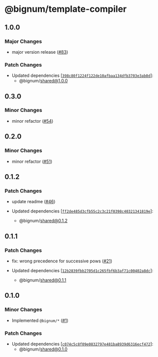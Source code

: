 # @bignum/template-compiler

## 1.0.0

### Major Changes

- major version release ([#83](https://github.com/ota-meshi/bignum/pull/83))

### Patch Changes

- Updated dependencies [[`398c80f1224f122de10afbaa134dfb3703e3ab0d`](https://github.com/ota-meshi/bignum/commit/398c80f1224f122de10afbaa134dfb3703e3ab0d)]:
  - @bignum/shared@1.0.0

## 0.3.0

### Minor Changes

- minor refactor ([#54](https://github.com/ota-meshi/bignum/pull/54))

## 0.2.0

### Minor Changes

- minor refactor ([#51](https://github.com/ota-meshi/bignum/pull/51))

## 0.1.2

### Patch Changes

- update readme ([#46](https://github.com/ota-meshi/bignum/pull/46))

- Updated dependencies [[`ff2de485d3cfb55c2c3c21f0398c40321341819e`](https://github.com/ota-meshi/bignum/commit/ff2de485d3cfb55c2c3c21f0398c40321341819e)]:
  - @bignum/shared@0.1.2

## 0.1.1

### Patch Changes

- fix: wrong precedence for successive pows ([#21](https://github.com/ota-meshi/bignum/pull/21))

- Updated dependencies [[`12b2839fbb2705d1c265fbf6b3af71c00402a8dc`](https://github.com/ota-meshi/bignum/commit/12b2839fbb2705d1c265fbf6b3af71c00402a8dc)]:
  - @bignum/shared@0.1.1

## 0.1.0

### Minor Changes

- Implemented `@bignum/*` ([#1](https://github.com/ota-meshi/bignum/pull/1))

### Patch Changes

- Updated dependencies [[`c074c5c8f09e0832797e481ba8939d6316ecf472`](https://github.com/ota-meshi/bignum/commit/c074c5c8f09e0832797e481ba8939d6316ecf472)]:
  - @bignum/shared@0.1.0

